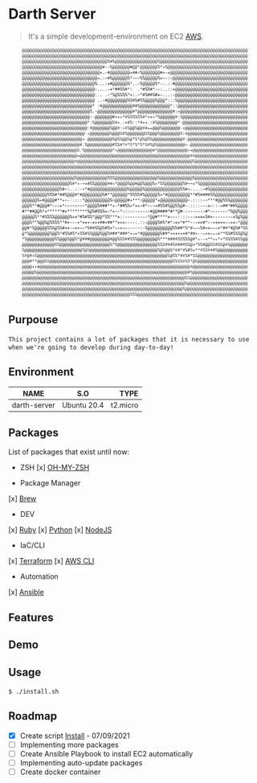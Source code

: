 # Darth Server

> It's a simple development-environment on EC2 [AWS](https://console.aws.amazon.com/).

<p align="center">
    <img width="450px" src="darth-ascii.png">
</p>

## Purpouse

```
This project contains a lot of packages that it is necessary to use when we're going to develop during day-to-day!
```

## Environment

| NAME          | S.O            | TYPE       |
| ------------------ |:----------------------:| -------------:|
| darth-server  | Ubuntu 20.4    | t2.micro   |

## Packages

List of packages that exist until now:

- ZSH
[x] [OH-MY-ZSH](https://ohmyz.sh/#install)

- Package Manager

[x] [Brew](https://brew.sh/)

- DEV

[x] [Ruby](https://www.ruby-lang.org/pt/documentation/installation/)
[x] [Python](https://python.org.br/)
[x] [NodeJS](https://github.com/nodesource/distributions/blob/master/README.md#debinstall)

- IaC/CLI

[x] [Terraform](https://learn.hashicorp.com/tutorials/terraform/install-cli)
[x] [AWS CLI](https://docs.aws.amazon.com/cli/latest/userguide/install-cliv2-linux.html)

- Automation

[x] [Ansible](https://docs.ansible.com/ansible/latest/installation_guide/intro_installation.html#installing-ansible-on-ubuntu)

## Features

## Demo

## Usage

```
$ ./install.sh
```
## Roadmap

- [x] Create script [Install](#install.sh) - 07/09/2021
- [ ] Implementing more packages
- [ ] Create Ansible Playbook to install EC2 automatically
- [ ] Implementing auto-update packages
- [ ] Create docker container

